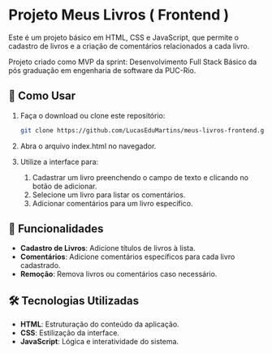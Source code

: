 # Projeto Meus Livros ( Frontend )

Este é um projeto básico em HTML, CSS e JavaScript, que permite o cadastro de livros e a criação de comentários relacionados a cada livro.

Projeto criado como MVP da sprint: Desenvolvimento Full Stack Básico da pós graduação em engenharia de software da PUC-Rio.

## 🎯 Como Usar

1. Faça o download ou clone este repositório:

   ```bash
   git clone https://github.com/LucasEduMartins/meus-livros-frontend.git

   ```

2. Abra o arquivo index.html no navegador.

3. Utilize a interface para:
   1. Cadastrar um livro preenchendo o campo de texto e clicando no botão de adicionar.
   2. Selecione um livro para listar os comentários.
   3. Adicionar comentários para um livro específico.

## 🚀 Funcionalidades

- **Cadastro de Livros**: Adicione títulos de livros à lista.
- **Comentários**: Adicione comentários específicos para cada livro cadastrado.
- **Remoção**: Remova livros ou comentários caso necessário.

## 🛠️ Tecnologias Utilizadas

- **HTML**: Estruturação do conteúdo da aplicação.
- **CSS**: Estilização da interface.
- **JavaScript**: Lógica e interatividade do sistema.
